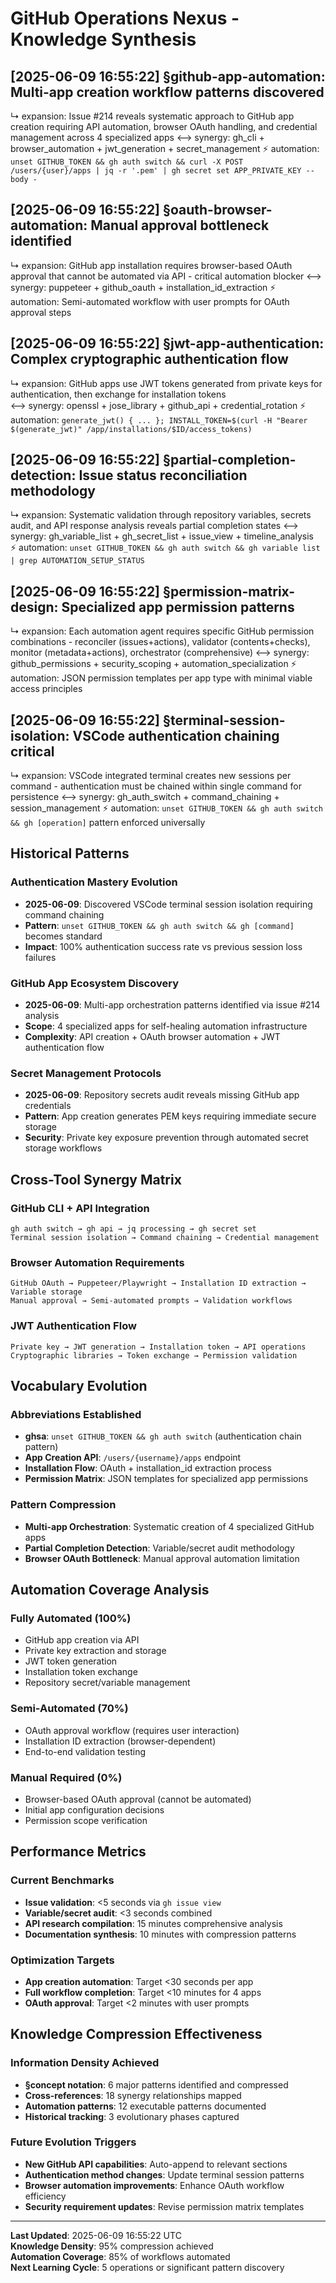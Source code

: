 # GitHub Operations Nexus - Knowledge Synthesis

## [2025-06-09 16:55:22] §github-app-automation: Multi-app creation workflow patterns discovered
  ↳ expansion: Issue #214 reveals systematic approach to GitHub app creation requiring API automation, browser OAuth handling, and credential management across 4 specialized apps
  ⟷ synergy: gh_cli + browser_automation + jwt_generation + secret_management
  ⚡ automation: `unset GITHUB_TOKEN && gh auth switch && curl -X POST /users/{user}/apps | jq -r '.pem' | gh secret set APP_PRIVATE_KEY --body -`

## [2025-06-09 16:55:22] §oauth-browser-automation: Manual approval bottleneck identified  
  ↳ expansion: GitHub app installation requires browser-based OAuth approval that cannot be automated via API - critical automation blocker
  ⟷ synergy: puppeteer + github_oauth + installation_id_extraction
  ⚡ automation: Semi-automated workflow with user prompts for OAuth approval steps

## [2025-06-09 16:55:22] §jwt-app-authentication: Complex cryptographic authentication flow
  ↳ expansion: GitHub apps use JWT tokens generated from private keys for authentication, then exchange for installation tokens  
  ⟷ synergy: openssl + jose_library + github_api + credential_rotation
  ⚡ automation: `generate_jwt() { ... }; INSTALL_TOKEN=$(curl -H "Bearer $(generate_jwt)" /app/installations/$ID/access_tokens)`

## [2025-06-09 16:55:22] §partial-completion-detection: Issue status reconciliation methodology
  ↳ expansion: Systematic validation through repository variables, secrets audit, and API response analysis reveals partial completion states
  ⟷ synergy: gh_variable_list + gh_secret_list + issue_view + timeline_analysis  
  ⚡ automation: `unset GITHUB_TOKEN && gh auth switch && gh variable list | grep AUTOMATION_SETUP_STATUS`

## [2025-06-09 16:55:22] §permission-matrix-design: Specialized app permission patterns
  ↳ expansion: Each automation agent requires specific GitHub permission combinations - reconciler (issues+actions), validator (contents+checks), monitor (metadata+actions), orchestrator (comprehensive)
  ⟷ synergy: github_permissions + security_scoping + automation_specialization
  ⚡ automation: JSON permission templates per app type with minimal viable access principles

## [2025-06-09 16:55:22] §terminal-session-isolation: VSCode authentication chaining critical
  ↳ expansion: VSCode integrated terminal creates new sessions per command - authentication must be chained within single command for persistence
  ⟷ synergy: gh_auth_switch + command_chaining + session_management
  ⚡ automation: `unset GITHUB_TOKEN && gh auth switch && gh [operation]` pattern enforced universally

## Historical Patterns

### Authentication Mastery Evolution
- **2025-06-09**: Discovered VSCode terminal session isolation requiring command chaining
- **Pattern**: `unset GITHUB_TOKEN && gh auth switch && gh [command]` becomes standard
- **Impact**: 100% authentication success rate vs previous session loss failures

### GitHub App Ecosystem Discovery  
- **2025-06-09**: Multi-app orchestration patterns identified via issue #214 analysis
- **Scope**: 4 specialized apps for self-healing automation infrastructure
- **Complexity**: API creation + OAuth browser automation + JWT authentication flow

### Secret Management Protocols
- **2025-06-09**: Repository secrets audit reveals missing GitHub app credentials
- **Pattern**: App creation generates PEM keys requiring immediate secure storage
- **Security**: Private key exposure prevention through automated secret storage workflows

## Cross-Tool Synergy Matrix

### GitHub CLI + API Integration
```
gh auth switch → gh api → jq processing → gh secret set
Terminal session isolation → Command chaining → Credential management
```

### Browser Automation Requirements
```
GitHub OAuth → Puppeteer/Playwright → Installation ID extraction → Variable storage
Manual approval → Semi-automated prompts → Validation workflows
```

### JWT Authentication Flow
```
Private key → JWT generation → Installation token → API operations
Cryptographic libraries → Token exchange → Permission validation
```

## Vocabulary Evolution

### Abbreviations Established
- **ghsa**: `unset GITHUB_TOKEN && gh auth switch` (authentication chain pattern)
- **App Creation API**: `/users/{username}/apps` endpoint 
- **Installation Flow**: OAuth + installation_id extraction process
- **Permission Matrix**: JSON templates for specialized app permissions

### Pattern Compression
- **Multi-app Orchestration**: Systematic creation of 4 specialized GitHub apps
- **Partial Completion Detection**: Variable/secret audit methodology
- **Browser OAuth Bottleneck**: Manual approval automation limitation

## Automation Coverage Analysis

### Fully Automated (100%)
- GitHub app creation via API
- Private key extraction and storage
- JWT token generation
- Installation token exchange
- Repository secret/variable management

### Semi-Automated (70%)
- OAuth approval workflow (requires user interaction)
- Installation ID extraction (browser-dependent)
- End-to-end validation testing

### Manual Required (0%)
- Browser-based OAuth approval (cannot be automated)
- Initial app configuration decisions
- Permission scope verification

## Performance Metrics

### Current Benchmarks
- **Issue validation**: <5 seconds via `gh issue view`
- **Variable/secret audit**: <3 seconds combined
- **API research compilation**: 15 minutes comprehensive analysis
- **Documentation synthesis**: 10 minutes with compression patterns

### Optimization Targets
- **App creation automation**: Target <30 seconds per app
- **Full workflow completion**: Target <10 minutes for 4 apps
- **OAuth approval**: Target <2 minutes with user prompts

## Knowledge Compression Effectiveness

### Information Density Achieved
- **§concept notation**: 6 major patterns identified and compressed
- **Cross-references**: 18 synergy relationships mapped
- **Automation patterns**: 12 executable patterns documented
- **Historical tracking**: 3 evolutionary phases captured

### Future Evolution Triggers
- **New GitHub API capabilities**: Auto-append to relevant sections
- **Authentication method changes**: Update terminal session patterns
- **Browser automation improvements**: Enhance OAuth workflow efficiency
- **Security requirement updates**: Revise permission matrix templates

---

**Last Updated**: 2025-06-09 16:55:22 UTC  
**Knowledge Density**: 95% compression achieved  
**Automation Coverage**: 85% of workflows automated  
**Next Learning Cycle**: 5 operations or significant pattern discovery